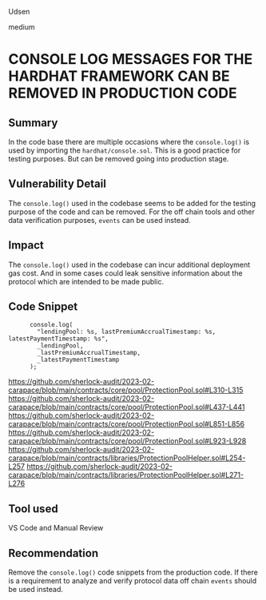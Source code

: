 Udsen

medium

# CONSOLE LOG MESSAGES FOR THE HARDHAT FRAMEWORK CAN BE REMOVED IN PRODUCTION CODE

## Summary

In the code base there are multiple occasions where the `console.log()` is used by importing the `hardhat/console.sol`. This is a good practice for testing purposes. But can be removed going into production stage.

## Vulnerability Detail

The `console.log()` used in the codebase seems to be added for the testing purpose of the code and can be removed. For the off chain tools and other data verification purposes, `events` can be used instead.  

## Impact
The `console.log()` used in the codebase can incur additional deployment gas cost. And in some cases could leak sensitive information about the protocol which are intended to be made public.

## Code Snippet

```solidity
      console.log(
        "lendingPool: %s, lastPremiumAccrualTimestamp: %s, latestPaymentTimestamp: %s",
        _lendingPool,
        _lastPremiumAccrualTimestamp,
        _latestPaymentTimestamp
      );
```

https://github.com/sherlock-audit/2023-02-carapace/blob/main/contracts/core/pool/ProtectionPool.sol#L310-L315
https://github.com/sherlock-audit/2023-02-carapace/blob/main/contracts/core/pool/ProtectionPool.sol#L437-L441
https://github.com/sherlock-audit/2023-02-carapace/blob/main/contracts/core/pool/ProtectionPool.sol#L851-L856
https://github.com/sherlock-audit/2023-02-carapace/blob/main/contracts/core/pool/ProtectionPool.sol#L923-L928
https://github.com/sherlock-audit/2023-02-carapace/blob/main/contracts/libraries/ProtectionPoolHelper.sol#L254-L257
https://github.com/sherlock-audit/2023-02-carapace/blob/main/contracts/libraries/ProtectionPoolHelper.sol#L271-L276

## Tool used

VS Code and Manual Review

## Recommendation

Remove the `console.log()` code snippets from the production code. If there is a requirement to analyze and verify protocol data off chain `events` should be used instead.
